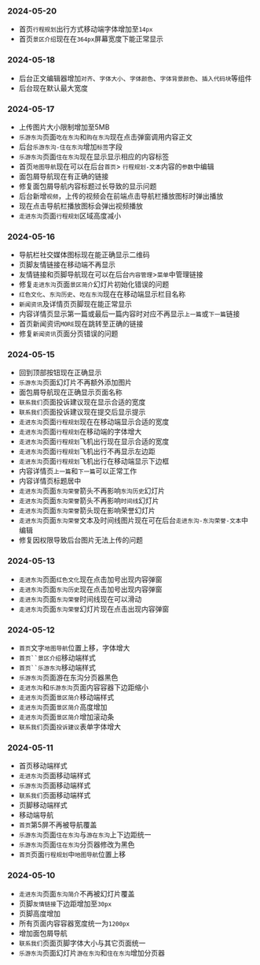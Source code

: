 ### 2024-05-20
* 首页`行程规划`出行方式移动端字体增加至`14px`
* 首页`景区介绍`现在在`364px`屏幕宽度下能正常显示

### 2024-05-18
* 后台正文编辑器增加`对齐`、`字体大小`、`字体颜色`、`字体背景颜色`、`插入代码块`等组件
* 后台现在默认最大宽度

### 2024-05-17
* 上传图片大小限制增加至5MB
* `乐游东沟`页面`吃在东沟`和`购在东沟`现在点击弹窗调用内容正文
* 后台`乐游东沟-住在东沟`增加`标签`字段
* `乐游东沟`页面`住在东沟`现在显示显示相应的内容标签
* 首页`地图导航`现在可以在后台`首页`> `行程规划-文本`内容的`参数`中编辑
* 面包屑导航现在有正确的链接
* 修复面包屑导航内容标题过长导致的显示问题
* 后台新增`视频`，上传的视频会在前端点击导航栏播放图标时弹出播放
* 现在点击导航栏播放图标会弹出视频播放
* `走进东沟`页面`行程规划`区域高度减小

### 2024-05-16
* 导航栏社交媒体图标现在能正确显示二维码
* 页脚友情链接在移动端不再显示
* 友情链接和页脚导航现在可以在后台`内容管理`>`菜单`中管理链接
* 修复`走进东沟`页面`景区简介`幻灯片初始化错误的问题
* `红色文化`、`东沟历史`、`吃在东沟`现在在移动端显示栏目名称
* `新闻资讯`及详情页页脚现在能正常显示
* 内容详情页显示第一篇或最后一篇内容时对应不再显示`上一篇`或`下一篇`链接
* 首页新闻资讯`MORE`现在跳转至正确的链接
* 修复`新闻资讯`页面分页错误的问题

### 2024-05-15
* 回到顶部按钮现在正确显示
* `乐游东沟`页面幻灯片不再额外添加图片
* 面包屑导航现在正确显示页面名称
* `联系我们`页面投诉建议现在显示合适的宽度
* `联系我们`页面投诉建议现在提交后显示提示
* `走进东沟`页面`行程规划`现在在移动端显示合适的宽度
* `走进东沟`页面`行程规划`在移动端的字体增大
* `走进东沟`页面`行程规划`飞机出行现在显示合适的宽度
* `走进东沟`页面`行程规划`飞机出行不再显示左边距
* `走进东沟`页面`行程规划`飞机出行在移动端显示下边框
* 内容详情页`上一篇`和`下一篇`可以正常工作
* 内容详情页标题居中
* `走进东沟`页面`东沟荣誉`箭头不再影响`东沟历史`幻灯片
* `走进东沟`页面`东沟荣誉`箭头不再影响`时间线`幻灯片
* `走进东沟`页面`东沟荣誉`箭头现在影响荣誉幻灯片
* `走进东沟`页面`东沟荣誉`文本及时间线图片现在可在后台`走进东沟-东沟荣誉-文本`中编辑
* 修复因权限导致后台图片无法上传的问题

### 2024-05-13
* `走进东沟`页面`红色文化`现在点击加号出现内容弹窗
* `走进东沟`页面`东沟历史`现在点击加号出现内容弹窗
* `走进东沟`页面`东沟荣誉`时间线现在可以滑动
* `走进东沟`页面`东沟荣誉`幻灯片现在点击出现内容弹窗

### 2024-05-12
* `首页`文字`地图导航`位置上移，字体增大
* `首页``景区介绍`移动端样式
* `首页``乐游东沟`移动端样式
* `乐游东沟`页面游在东沟分页器黑色
* `走进东沟`和`乐游东沟`页面内容容器下边距缩小
* `走进东沟`页面`景区简介`移动端样式
* `走进东沟`页面`景区简介`高度增加
* `走进东沟`页面`景区简介`增加滚动条
* `联系我们`页面`投诉建议`表单字体增大

### 2024-05-11
* 首页移动端样式
* `走进东沟`页面移动端样式
* `乐游东沟`页面移动端样式
* `联系我们`页面移动端样式
* 页脚移动端样式
* 移动端导航
* `首页`第5屏不再被导航覆盖
* `乐游东沟`页面`住在东沟`与`游在东沟`上下边距统一
* `乐游东沟`页面`住在东沟`分页器修改为黑色
* `首页`页面`行程规划`中`地图导航`位置上移

### 2024-05-10
* `走进东沟`页面`东沟简介`不再被幻灯片覆盖
* 页脚`友情链接`下边距增加至`30px`
* 页脚高度增加
* 所有页面内容容器宽度统一为`1200px`
* 增加面包屑导航
* `联系我们`页面页脚字体大小与其它页面统一
* `乐游东沟`页面幻灯片`游在东沟`和`住在东沟`增加分页器
